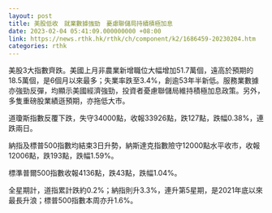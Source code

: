 ```yaml
---
layout: post
title: 美股低收　就業數據強勁　憂慮聯儲局持續積極加息
date: 2023-02-04 05:41:09.000000000 +08:00
link: https://news.rthk.hk/rthk/ch/component/k2/1686459-20230204.htm
categories: rthk
---
```


美股3大指數齊跌。美國上月非農業新增職位大幅增加51.7萬個，遠高於預期的18.5萬個，是6個月以來最多；失業率跌至3.4%，創逾53年半新低。服務業數據亦強勁反彈，均顯示美國經濟強勁，投資者憂慮聯儲局維持積極加息政策。另外，多隻重磅股業績遜預期，亦拖低大市。

道瓊斯指數反覆下跌，失守34000點，收報33926點，跌127點，跌幅0.38%，連跌兩日。

納指及標普500指數均結束3日升勢，納斯達克指數險守12000點水平收市，收報12006點，跌193點，跌幅1.59%。

標準普爾500指數收報4136點，跌43點，跌幅1.04%。

全星期計，道指累計跌約0.2%；納指則升3.3%，連升第5星期，是2021年底以來最長升浪；標普500指數本周亦升1.6%。
